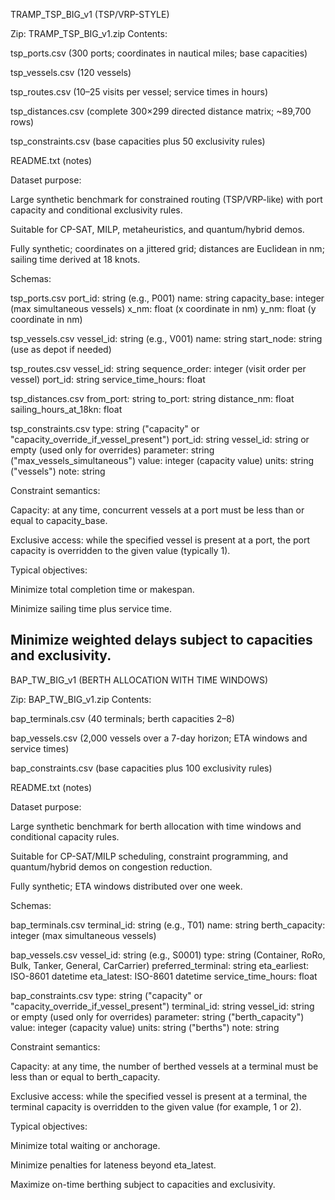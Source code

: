 TRAMP_TSP_BIG_v1 (TSP/VRP-STYLE)

Zip: TRAMP_TSP_BIG_v1.zip
Contents:

tsp_ports.csv (300 ports; coordinates in nautical miles; base capacities)

tsp_vessels.csv (120 vessels)

tsp_routes.csv (10–25 visits per vessel; service times in hours)

tsp_distances.csv (complete 300×299 directed distance matrix; ~89,700 rows)

tsp_constraints.csv (base capacities plus 50 exclusivity rules)

README.txt (notes)

Dataset purpose:

Large synthetic benchmark for constrained routing (TSP/VRP-like) with port capacity and conditional exclusivity rules.

Suitable for CP-SAT, MILP, metaheuristics, and quantum/hybrid demos.

Fully synthetic; coordinates on a jittered grid; distances are Euclidean in nm; sailing time derived at 18 knots.

Schemas:

tsp_ports.csv
port_id: string (e.g., P001)
name: string
capacity_base: integer (max simultaneous vessels)
x_nm: float (x coordinate in nm)
y_nm: float (y coordinate in nm)

tsp_vessels.csv
vessel_id: string (e.g., V001)
name: string
start_node: string (use as depot if needed)

tsp_routes.csv
vessel_id: string
sequence_order: integer (visit order per vessel)
port_id: string
service_time_hours: float

tsp_distances.csv
from_port: string
to_port: string
distance_nm: float
sailing_hours_at_18kn: float

tsp_constraints.csv
type: string ("capacity" or "capacity_override_if_vessel_present")
port_id: string
vessel_id: string or empty (used only for overrides)
parameter: string ("max_vessels_simultaneous")
value: integer (capacity value)
units: string ("vessels")
note: string

Constraint semantics:

Capacity: at any time, concurrent vessels at a port must be less than or equal to capacity_base.

Exclusive access: while the specified vessel is present at a port, the port capacity is overridden to the given value (typically 1).

Typical objectives:

Minimize total completion time or makespan.

Minimize sailing time plus service time.

Minimize weighted delays subject to capacities and exclusivity.
----------------------------------------------------------------------
BAP_TW_BIG_v1 (BERTH ALLOCATION WITH TIME WINDOWS)

Zip: BAP_TW_BIG_v1.zip
Contents:

bap_terminals.csv (40 terminals; berth capacities 2–8)

bap_vessels.csv (2,000 vessels over a 7-day horizon; ETA windows and service times)

bap_constraints.csv (base capacities plus 100 exclusivity rules)

README.txt (notes)

Dataset purpose:

Large synthetic benchmark for berth allocation with time windows and conditional capacity rules.

Suitable for CP-SAT/MILP scheduling, constraint programming, and quantum/hybrid demos on congestion reduction.

Fully synthetic; ETA windows distributed over one week.

Schemas:

bap_terminals.csv
terminal_id: string (e.g., T01)
name: string
berth_capacity: integer (max simultaneous vessels)

bap_vessels.csv
vessel_id: string (e.g., S0001)
type: string (Container, RoRo, Bulk, Tanker, General, CarCarrier)
preferred_terminal: string
eta_earliest: ISO-8601 datetime
eta_latest: ISO-8601 datetime
service_time_hours: float

bap_constraints.csv
type: string ("capacity" or "capacity_override_if_vessel_present")
terminal_id: string
vessel_id: string or empty (used only for overrides)
parameter: string ("berth_capacity")
value: integer (capacity value)
units: string ("berths")
note: string

Constraint semantics:

Capacity: at any time, the number of berthed vessels at a terminal must be less than or equal to berth_capacity.

Exclusive access: while the specified vessel is present at a terminal, the terminal capacity is overridden to the given value (for example, 1 or 2).

Typical objectives:

Minimize total waiting or anchorage.

Minimize penalties for lateness beyond eta_latest.

Maximize on-time berthing subject to capacities and exclusivity.

